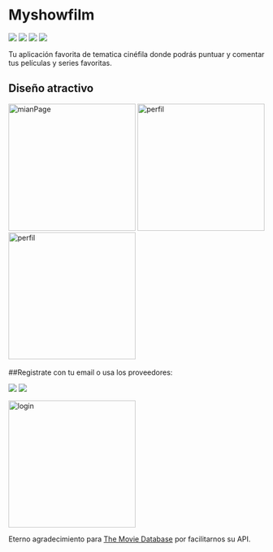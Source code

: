 # Myshowfilm
[![](https://img.shields.io/badge/Flutter-02569B?style=for-the-badge&logo=flutter&logoColor=white)](https://flutter.dev/?gclid=Cj0KCQjw2NyFBhDoARIsAMtHtZ5lANpCL3iwKQFCNU5-lUGT1xKLiEFtW3C9AmbRjlNIxsele02l0EsaAiJyEALw_wcB&gclsrc=aw.ds)
[![](https://img.shields.io/badge/Dart-0175C2?style=for-the-badge&logo=dart&logoColor=white)](https://dart.dev/)
[![](https://img.shields.io/badge/firebase-%23039BE5.svg?style=for-the-badge&logo=firebase)](https://firebase.google.com/)
[![](https://img.shields.io/badge/Android-3DDC84?style=for-the-badge&logo=android&logoColor=white)](https://www.android.com/intl/es_es/)

Tu aplicación favorita de tematica cinéfila donde podrás puntuar y comentar tus películas y series favoritas.

## Diseño atractivo
<a href="https://ibb.co/D1NVK9G"><img src="https://i.ibb.co/8mJK8rz/mianPage.jpg" alt="mianPage" width="250"></a>
<a href="https://ibb.co/mDr8sjM"><img src="https://i.ibb.co/YypzJWs/detalle.jpg" alt="perfil" width="250"></a>
<a href="https://ibb.co/mDr8sjM"><img src="https://i.ibb.co/ZLRmsjk/perfil.jpg" alt="perfil" width="250"></a>
<br><br>
##Registrate con tu email o usa los proveedores: 


[![](https://img.shields.io/badge/Google-D14836.svg?style=for-the-badge&logo=google&logoColor=white)](https://accounts.google.com)
[![](https://img.shields.io/badge/Facebook-1877F2?style=for-the-badge&logo=facebook&logoColor=white)](https://es-es.facebook.com)

<a href="https://ibb.co/DfCQJhN"><img src="https://i.ibb.co/60PFMz2/login.jpg" alt="login" width="250" ></a>

Eterno agradecimiento para [The Movie Database](https://www.themoviedb.org/?language=es-ES) por facilitarnos su API.

